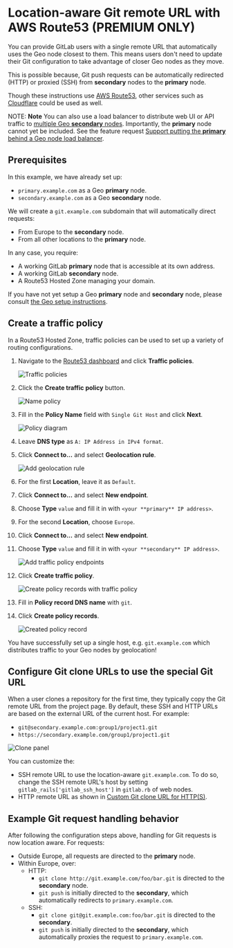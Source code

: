 # Location-aware Git remote URL with AWS Route53 **(PREMIUM ONLY)**

You can provide GitLab users with a single remote URL that automatically uses
the Geo node closest to them. This means users don't need to update their Git
configuration to take advantage of closer Geo nodes as they move.

This is possible because, Git push requests can be automatically redirected
(HTTP) or proxied (SSH) from **secondary** nodes to the **primary** node.

Though these instructions use [AWS Route53](https://aws.amazon.com/route53/),
other services such as [Cloudflare](https://www.cloudflare.com/) could be used
as well.

NOTE: **Note**
You can also use a load balancer to distribute web UI or API traffic to
[multiple Geo **secondary** nodes](../../../user/admin_area/geo_nodes.md#multiple-secondary-nodes-behind-a-load-balancer).
Importantly, the **primary** node cannot yet be included. See the feature request
[Support putting the **primary** behind a Geo node load balancer](https://gitlab.com/gitlab-org/gitlab/issues/10888).

## Prerequisites

In this example, we have already set up:

- `primary.example.com` as a Geo **primary** node.
- `secondary.example.com` as a Geo **secondary** node.

We will create a `git.example.com` subdomain that will automatically direct
requests:

- From Europe to the **secondary** node.
- From all other locations to the **primary** node.

In any case, you require:

- A working GitLab **primary** node that is accessible at its own address.
- A working GitLab **secondary** node.
- A Route53 Hosted Zone managing your domain.

If you have not yet setup a Geo **primary** node and **secondary** node, please consult
[the Geo setup instructions](https://docs.gitlab.com/ee/administration/geo/replication/#setup-instructions).

## Create a traffic policy

In a Route53 Hosted Zone, traffic policies can be used to set up a variety of
routing configurations.

1. Navigate to the
[Route53 dashboard](https://console.aws.amazon.com/route53/home) and click
**Traffic policies**.

   ![Traffic policies](img/single_git_traffic_policies.png)

1. Click the **Create traffic policy** button.

   ![Name policy](img/single_git_name_policy.png)

1. Fill in the **Policy Name** field with `Single Git Host` and click **Next**.

   ![Policy diagram](img/single_git_policy_diagram.png)

1. Leave **DNS type** as `A: IP Address in IPv4 format`.
1. Click **Connect to...** and select **Geolocation rule**.

   ![Add geolocation rule](img/single_git_add_geolocation_rule.png)

1. For the first **Location**, leave it as `Default`.
1. Click **Connect to...** and select **New endpoint**.
1. Choose **Type** `value` and fill it in with `<your **primary** IP address>`.
1. For the second **Location**, choose `Europe`.
1. Click **Connect to...** and select **New endpoint**.
1. Choose **Type** `value` and fill it in with `<your **secondary** IP address>`.

   ![Add traffic policy endpoints](img/single_git_add_traffic_policy_endpoints.png)

1. Click **Create traffic policy**.

   ![Create policy records with traffic policy](img/single_git_create_policy_records_with_traffic_policy.png)

1. Fill in **Policy record DNS name** with `git`.
1. Click **Create policy records**.

   ![Created policy record](img/single_git_created_policy_record.png)

You have successfully set up a single host, e.g. `git.example.com` which
distributes traffic to your Geo nodes by geolocation!

## Configure Git clone URLs to use the special Git URL

When a user clones a repository for the first time, they typically copy the Git
remote URL from the project page. By default, these SSH and HTTP URLs are based
on the external URL of the current host. For example:

- `git@secondary.example.com:group1/project1.git`
- `https://secondary.example.com/group1/project1.git`

![Clone panel](img/single_git_clone_panel.png)

You can customize the:

- SSH remote URL to use the location-aware `git.example.com`. To do so, change the SSH remote URL's
  host by setting `gitlab_rails['gitlab_ssh_host']` in `gitlab.rb` of web nodes.
- HTTP remote URL as shown in
  [Custom Git clone URL for HTTP(S)](../../../user/admin_area/settings/visibility_and_access_controls.md#custom-git-clone-url-for-https).

## Example Git request handling behavior

After following the configuration steps above, handling for Git requests is now location aware.
For requests:

- Outside Europe, all requests are directed to the **primary** node.
- Within Europe, over:
  - HTTP:
    - `git clone http://git.example.com/foo/bar.git` is directed to the **secondary** node.
    - `git push` is initially directed to the **secondary**, which automatically
      redirects to `primary.example.com`.
  - SSH:
    - `git clone git@git.example.com:foo/bar.git` is directed to the **secondary**.
    - `git push` is initially directed to the **secondary**, which automatically
       proxies the request to `primary.example.com`.
